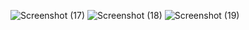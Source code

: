 ![Screenshot (17)](https://github.com/user-attachments/assets/761f8e4a-ecfb-4d1e-b770-eeef484404cd)
![Screenshot (18)](https://github.com/user-attachments/assets/2d7fafe3-5e90-44bd-a3a9-95b4563be633)
![Screenshot (19)](https://github.com/user-attachments/assets/caca475f-d188-4790-b87c-e223d9226cee)
